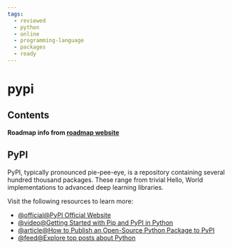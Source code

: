 ```yaml
---
tags:
  - reviewed
  - python
  - online
  - programming-language
  - packages
  - ready
---
```


# pypi

## Contents

__Roadmap info from [roadmap website](https://roadmap.sh/python/python-package-managers/pypi)__

## PyPI

PyPI, typically pronounced pie-pee-eye, is a repository containing several hundred thousand packages. These range from trivial Hello, World implementations to advanced deep learning libraries.

Visit the following resources to learn more:

- [@official@PyPI Official Website](https://pypi.org/)
- [@video@Getting Started with Pip and PyPI in Python](https://www.youtube.com/watch?v=bPSfNKvhooA)
- [@article@How to Publish an Open-Source Python Package to PyPI](https://realpython.com/pypi-publish-python-package/)
- [@feed@Explore top posts about Python](https://app.daily.dev/tags/python?ref=roadmapsh)
